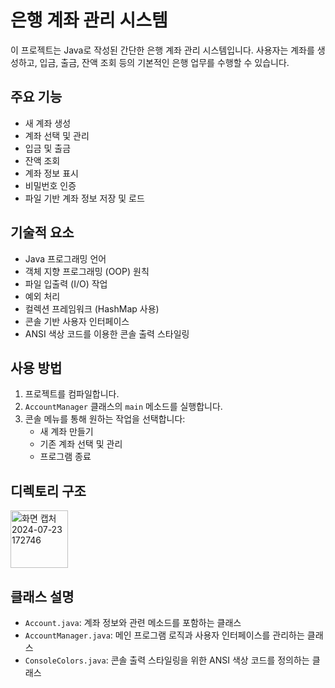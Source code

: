 # 은행 계좌 관리 시스템

이 프로젝트는 Java로 작성된 간단한 은행 계좌 관리 시스템입니다. 사용자는 계좌를 생성하고, 입금, 출금, 잔액 조회 등의 기본적인 은행 업무를 수행할 수 있습니다.

## 주요 기능

- 새 계좌 생성
- 계좌 선택 및 관리
- 입금 및 출금
- 잔액 조회
- 계좌 정보 표시
- 비밀번호 인증
- 파일 기반 계좌 정보 저장 및 로드

## 기술적 요소

- Java 프로그래밍 언어
- 객체 지향 프로그래밍 (OOP) 원칙
- 파일 입출력 (I/O) 작업
- 예외 처리
- 컬렉션 프레임워크 (HashMap 사용)
- 콘솔 기반 사용자 인터페이스
- ANSI 색상 코드를 이용한 콘솔 출력 스타일링

## 사용 방법

1. 프로젝트를 컴파일합니다.
2. `AccountManager` 클래스의 `main` 메소드를 실행합니다.
3. 콘솔 메뉴를 통해 원하는 작업을 선택합니다:
   - 새 계좌 만들기
   - 기존 계좌 선택 및 관리
   - 프로그램 종료

## 디렉토리 구조
<img width="92" alt="화면 캡처 2024-07-23 172746" src="https://github.com/user-attachments/assets/346507d9-074b-49e1-889e-87b6fdf68749">


## 클래스 설명

- `Account.java`: 계좌 정보와 관련 메소드를 포함하는 클래스
- `AccountManager.java`: 메인 프로그램 로직과 사용자 인터페이스를 관리하는 클래스
- `ConsoleColors.java`: 콘솔 출력 스타일링을 위한 ANSI 색상 코드를 정의하는 클래스
